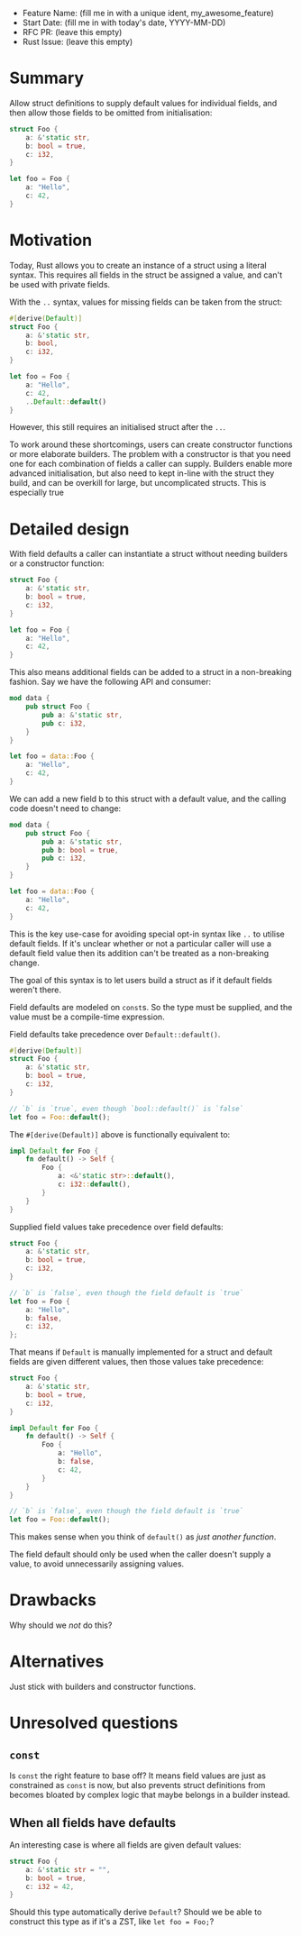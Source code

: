 - Feature Name: (fill me in with a unique ident, my_awesome_feature)
- Start Date: (fill me in with today's date, YYYY-MM-DD)
- RFC PR: (leave this empty)
- Rust Issue: (leave this empty)

# Summary
[summary]: #summary

Allow struct definitions to supply default values for individual fields,
and then allow those fields to be omitted from initialisation:

```rust
struct Foo {
    a: &'static str,
    b: bool = true,
    c: i32,
}

let foo = Foo {
    a: "Hello",
    c: 42,
}
```

# Motivation
[motivation]: #motivation

Today, Rust allows you to create an instance of a struct using a literal syntax.
This requires all fields in the struct be assigned a value, and can't be used
with private fields.

With the `..` syntax, values for missing fields can be taken from the struct:

```rust
#[derive(Default)]
struct Foo {
    a: &'static str,
    b: bool,
    c: i32,
}

let foo = Foo {
    a: "Hello",
    c: 42,
    ..Default::default()
}
```

However, this still requires an initialised struct after the `..`.

To work around these shortcomings, users can create constructor functions or more elaborate builders.
The problem with a constructor is that you need one for each combination of fields a caller can supply.
Builders enable more advanced initialisation, but also need to kept in-line with the struct they build,
and can be overkill for large, but uncomplicated structs.
This is especially true 

# Detailed design
[design]: #detailed-design

With field defaults a caller can instantiate a struct without needing builders
or a constructor function:

```rust
struct Foo {
    a: &'static str,
    b: bool = true,
    c: i32,
}

let foo = Foo {
    a: "Hello",
    c: 42,
}
```

This also means additional fields can be added to a struct in a non-breaking fashion.
Say we have the following API and consumer:

```rust
mod data {
    pub struct Foo {
        pub a: &'static str,
        pub c: i32,
    }
}

let foo = data::Foo {
    a: "Hello",
    c: 42,
}
```

We can add a new field b to this struct with a default value, and the calling code
doesn't need to change:

```rust
mod data {
    pub struct Foo {
        pub a: &'static str,
        pub b: bool = true,
        pub c: i32,
    }
}

let foo = data::Foo {
    a: "Hello",
    c: 42,
}
```

This is the key use-case for avoiding special opt-in syntax like `..` to utilise
default fields.
If it's unclear whether or not a particular caller will use a default field value then
its addition can't be treated as a non-breaking change.

The goal of this syntax is to let users build a struct as if it default fields weren't there.

Field defaults are modeled on `const`s.
So the type must be supplied, and the value must be a compile-time expression.

Field defaults take precedence over `Default::default()`.

```rust
#[derive(Default)]
struct Foo {
    a: &'static str,
    b: bool = true,
    c: i32,
}

// `b` is `true`, even though `bool::default()` is `false`
let foo = Foo::default();
```

The `#[derive(Default)]` above is functionally equivalent to:

```rust
impl Default for Foo {
    fn default() -> Self {
        Foo {
            a: <&'static str>::default(),
            c: i32::default(),
        }
    }
}
```

Supplied field values take precedence over field defaults:

```rust
struct Foo {
    a: &'static str,
    b: bool = true,
    c: i32,
}

// `b` is `false`, even though the field default is `true`
let foo = Foo {
    a: "Hello",
    b: false,
    c: i32,
};
```

That means if `Default` is manually implemented for a struct and default fields are
given different values, then those values take precedence:

```rust
struct Foo {
    a: &'static str,
    b: bool = true,
    c: i32,
}

impl Default for Foo {
    fn default() -> Self {
        Foo {
            a: "Hello",
            b: false,
            c: 42,
        }
    }
}

// `b` is `false`, even though the field default is `true`
let foo = Foo::default();
```

This makes sense when you think of `default()` as _just another function_.

The field default should only be used when the caller doesn't supply a value,
to avoid unnecessarily assigning values.

# Drawbacks
[drawbacks]: #drawbacks

Why should we *not* do this?

# Alternatives
[alternatives]: #alternatives

Just stick with builders and constructor functions.

# Unresolved questions
[unresolved]: #unresolved-questions

## `const`

Is `const` the right feature to base off?
It means field values are just as constrained as `const` is now,
but also prevents struct definitions from becomes bloated by complex logic that
maybe belongs in a builder instead.

## When all fields have defaults

An interesting case is where all fields are given default values:

```rust
struct Foo {
    a: &'static str = "",
    b: bool = true,
    c: i32 = 42,
}
```

Should this type automatically derive `Default`?
Should we be able to construct this type as if it's a ZST, like `let foo = Foo;`?
